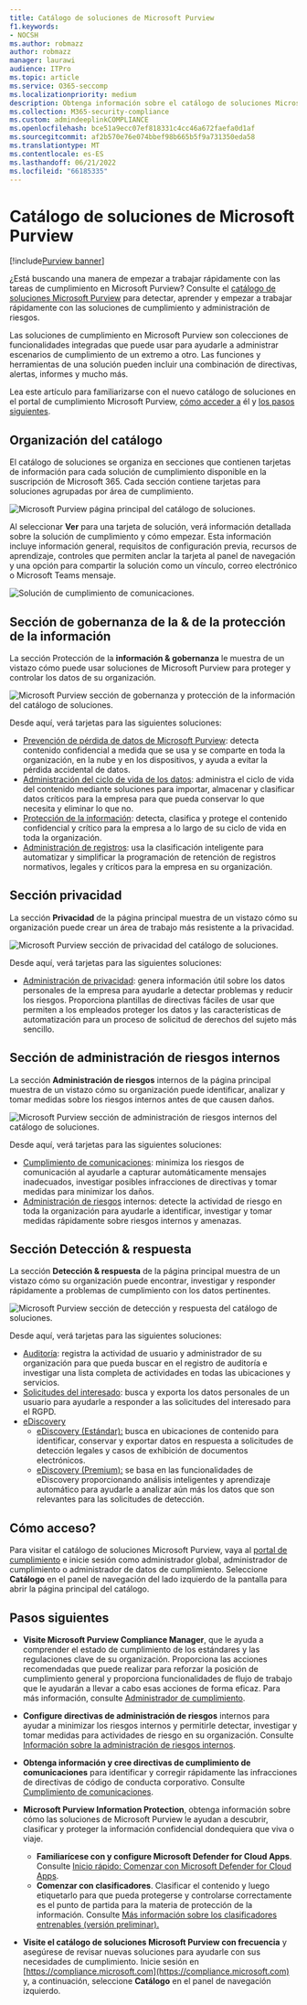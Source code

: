 ```yaml
---
title: Catálogo de soluciones de Microsoft Purview
f1.keywords:
- NOCSH
ms.author: robmazz
author: robmazz
manager: laurawi
audience: ITPro
ms.topic: article
ms.service: O365-seccomp
ms.localizationpriority: medium
description: Obtenga información sobre el catálogo de soluciones Microsoft Purview, incluido lo que contiene, cómo obtenerlo y los pasos siguientes.
ms.collection: M365-security-compliance
ms.custom: admindeeplinkCOMPLIANCE
ms.openlocfilehash: bce51a9ecc07ef818331c4cc46a672faefa0d1af
ms.sourcegitcommit: af2b570e76e074bbef98b665b5f9a731350eda58
ms.translationtype: MT
ms.contentlocale: es-ES
ms.lasthandoff: 06/21/2022
ms.locfileid: "66185335"
---
```

# <a name="microsoft-purview-solution-catalog"></a>Catálogo de soluciones de Microsoft Purview

[!include[Purview banner](../includes/purview-rebrand-banner.md)]

¿Está buscando una manera de empezar a trabajar rápidamente con las tareas de cumplimiento en Microsoft Purview? Consulte el [catálogo de soluciones Microsoft Purview](https://compliance.microsoft.com/solutioncatalog) para detectar, aprender y empezar a trabajar rápidamente con las soluciones de cumplimiento y administración de riesgos.

Las soluciones de cumplimiento en Microsoft Purview son colecciones de funcionalidades integradas que puede usar para ayudarle a administrar escenarios de cumplimiento de un extremo a otro. Las funciones y herramientas de una solución pueden incluir una combinación de directivas, alertas, informes y mucho más.

Lea este artículo para familiarizarse con el nuevo catálogo de soluciones en el portal de cumplimiento Microsoft Purview, [cómo acceder a](#how-do-i-access) él y [los pasos siguientes](#next-steps).

## <a name="catalog-organization"></a>Organización del catálogo

El catálogo de soluciones se organiza en secciones que contienen tarjetas de información para cada solución de cumplimiento disponible en la suscripción de Microsoft 365. Cada sección contiene tarjetas para soluciones agrupadas por área de cumplimiento.

![Microsoft Purview página principal del catálogo de soluciones.](../media/m365-solution-catalog-home.png)

Al seleccionar **Ver** para una tarjeta de solución, verá información detallada sobre la solución de cumplimiento y cómo empezar. Esta información incluye información general, requisitos de configuración previa, recursos de aprendizaje, controles que permiten anclar la tarjeta al panel de navegación y una opción para compartir la solución como un vínculo, correo electrónico o Microsoft Teams mensaje.

![Solución de cumplimiento de comunicaciones.](../media/m365-solution-catalog-communication-compliance.png)

## <a name="information-protection--governance-section"></a>Sección de gobernanza de la & de la protección de la información

La sección Protección de la **información & gobernanza** le muestra de un vistazo cómo puede usar soluciones de Microsoft Purview para proteger y controlar los datos de su organización.

![Microsoft Purview sección de gobernanza y protección de la información del catálogo de soluciones.](../media/m365-solution-catalog-information-protection-governance.png)

Desde aquí, verá tarjetas para las siguientes soluciones:

- [Prevención de pérdida de datos de Microsoft Purview](/microsoft-365/compliance/dlp-learn-about-dlp): detecta contenido confidencial a medida que se usa y se comparte en toda la organización, en la nube y en los dispositivos, y ayuda a evitar la pérdida accidental de datos.
- [Administración del ciclo de vida de los datos](/microsoft-365/compliance/manage-data-governance): administra el ciclo de vida del contenido mediante soluciones para importar, almacenar y clasificar datos críticos para la empresa para que pueda conservar lo que necesita y eliminar lo que no.
- [Protección de la información](/microsoft-365/compliance/information-protection): detecta, clasifica y protege el contenido confidencial y crítico para la empresa a lo largo de su ciclo de vida en toda la organización.
- [Administración de registros](/microsoft-365/compliance/records-management): usa la clasificación inteligente para automatizar y simplificar la programación de retención de registros normativos, legales y críticos para la empresa en su organización.

## <a name="privacy-section"></a>Sección privacidad

La sección **Privacidad** de la página principal muestra de un vistazo cómo su organización puede crear un área de trabajo más resistente a la privacidad.

![Microsoft Purview sección de privacidad del catálogo de soluciones.](../media/m365-solution-catalog-privacy.png)

Desde aquí, verá tarjetas para las siguientes soluciones:

- [Administración de privacidad](/privacy/priva/priva-overview): genera información útil sobre los datos personales de la empresa para ayudarle a detectar problemas y reducir los riesgos. Proporciona plantillas de directivas fáciles de usar que permiten a los empleados proteger los datos y las características de automatización para un proceso de solicitud de derechos del sujeto más sencillo.

## <a name="insider-risk-management-section"></a>Sección de administración de riesgos internos

La sección **Administración de riesgos** internos de la página principal muestra de un vistazo cómo su organización puede identificar, analizar y tomar medidas sobre los riesgos internos antes de que causen daños.

![Microsoft Purview sección de administración de riesgos internos del catálogo de soluciones.](../media/m365-solution-catalog-insider-risk-management.png)

Desde aquí, verá tarjetas para las siguientes soluciones:

- [Cumplimiento de comunicaciones](/microsoft-365/compliance/communication-compliance): minimiza los riesgos de comunicación al ayudarle a capturar automáticamente mensajes inadecuados, investigar posibles infracciones de directivas y tomar medidas para minimizar los daños.
- [Administración de riesgos](/microsoft-365/compliance/insider-risk-management) internos: detecte la actividad de riesgo en toda la organización para ayudarle a identificar, investigar y tomar medidas rápidamente sobre riesgos internos y amenazas.

## <a name="discovery--response-section"></a>Sección Detección & respuesta

La sección **Detección & respuesta** de la página principal muestra de un vistazo cómo su organización puede encontrar, investigar y responder rápidamente a problemas de cumplimiento con los datos pertinentes.

![Microsoft Purview sección de detección y respuesta del catálogo de soluciones.](../media/m365-solution-catalog-discovery-response.png)

Desde aquí, verá tarjetas para las siguientes soluciones:

- [Auditoría](/microsoft-365/compliance/search-the-audit-log-in-security-and-compliance): registra la actividad de usuario y administrador de su organización para que pueda buscar en el registro de auditoría e investigar una lista completa de actividades en todas las ubicaciones y servicios.
- [Solicitudes del interesado](/compliance/regulatory/gdpr-manage-gdpr-data-subject-requests-with-the-dsr-case-tool): busca y exporta los datos personales de un usuario para ayudarle a responder a las solicitudes del interesado para el RGPD.
- [eDiscovery](/microsoft-365/compliance/manage-legal-investigations)
    - [eDiscovery (Estándar):](/microsoft-365/compliance/get-started-core-ediscovery) busca en ubicaciones de contenido para identificar, conservar y exportar datos en respuesta a solicitudes de detección legales y casos de exhibición de documentos electrónicos.
    - [eDiscovery (Premium):](/microsoft-365/compliance/overview-ediscovery-20) se basa en las funcionalidades de eDiscovery proporcionando análisis inteligentes y aprendizaje automático para ayudarle a analizar aún más los datos que son relevantes para las solicitudes de detección.

## <a name="how-do-i-access"></a>Cómo acceso?

Para visitar el catálogo de soluciones Microsoft Purview, vaya al [portal de cumplimiento](https://compliance.microsoft.com) e inicie sesión como administrador global, administrador de cumplimiento o administrador de datos de cumplimiento. Seleccione **Catálogo** en el panel de navegación del lado izquierdo de la pantalla para abrir la página principal del catálogo.

## <a name="next-steps"></a>Pasos siguientes

- **Visite Microsoft Purview Compliance Manager**, que le ayuda a comprender el estado de cumplimiento de los estándares y las regulaciones clave de su organización. Proporciona las acciones recomendadas que puede realizar para reforzar la posición de cumplimiento general y proporciona funcionalidades de flujo de trabajo que le ayudarán a llevar a cabo esas acciones de forma eficaz. Para más información, consulte [Administrador de cumplimiento](/microsoft-365/compliance/compliance-manager).

- **Configure directivas de administración de riesgos** internos para ayudar a minimizar los riesgos internos y permitirle detectar, investigar y tomar medidas para actividades de riesgo en su organización. Consulte [Información sobre la administración de riesgos internos](/microsoft-365/compliance/insider-risk-management).
- **Obtenga información y cree directivas de cumplimiento de comunicaciones** para identificar y corregir rápidamente las infracciones de directivas de código de conducta corporativo. Consulte [Cumplimiento de comunicaciones](/microsoft-365/compliance/communication-compliance).
- **Microsoft Purview Information Protection**, obtenga información sobre cómo las soluciones de Microsoft Purview le ayudan a descubrir, clasificar y proteger la información confidencial dondequiera que viva o viaje.
    - **Familiarícese con y configure Microsoft Defender for Cloud Apps**. Consulte [Inicio rápido: Comenzar con Microsoft Defender for Cloud Apps](/cloud-app-security/getting-started-with-cloud-app-security).
    - **Comenzar con clasificadores**. Clasificar el contenido y luego etiquetarlo para que pueda protegerse y controlarse correctamente es el punto de partida para la materia de protección de la información. Consulte [Más información sobre los clasificadores entrenables (versión preliminar).](/microsoft-365/compliance/classifier-learn-about)
- **Visite el catálogo de soluciones Microsoft Purview con frecuencia** y asegúrese de revisar nuevas soluciones para ayudarle con sus necesidades de cumplimiento. Inicie sesión en [https://compliance.microsoft.com](https://compliance.microsoft.com) y, a continuación, seleccione **Catálogo** en el panel de navegación izquierdo.
